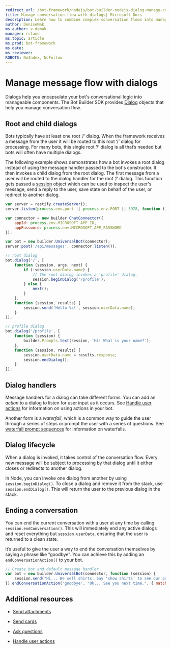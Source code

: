 ```yaml
---
redirect_url: /bot-framework/nodejs/bot-builder-nodejs-dialog-manage-conversation
title: Manage conversation flow with dialogs| Microsoft Docs
description: Learn how to combine complex conversation flows into manageable Dialogs using the Bot Builder SDK for Node.js.
author: DeniseMak
ms.author: v-demak
manager: rstand
ms.topic: article
ms.prod: bot-framework
ms.date: 
ms.reviewer:
ROBOTS: NoIndex, NoFollow
---
```


# Manage message flow with dialogs

Dialogs help you encapsulate your bot's conversational logic into manageable components. The Bot Builder SDK provides [Dialog][Dialogclass] objects that help you manage conversation flow. 

## Root and child dialogs

Bots typically have at least one root ‘/’ dialog. When the framework receives a message from the user it will be routed to this root ‘/’ dialog for processing. For many bots, this single root ‘/’ dialog is all that’s needed but bots will often have multiple dialogs.

The following example shows demonstrates how a bot invokes a root dialog instead of using the message handler passed to the bot's constructor. It then invokes a child dialog from the root dialog. The first message from a user will be routed to the dialog handler for the root ‘/’ dialog. This function gets passed a [session][session] object which can be used to inspect the user's message, send a reply to the user, save state on behalf of the user, or redirect to another dialog.

```javascript
var server = restify.createServer();
server.listen(process.env.port || process.env.PORT || 3978, function () { });

var connector = new builder.ChatConnector({
    appId: process.env.MICROSOFT_APP_ID,
    appPassword: process.env.MICROSOFT_APP_PASSWORD
});

var bot = new builder.UniversalBot(connector);
server.post('/api/messages', connector.listen());

// root dialog
bot.dialog('/', [
    function (session, args, next) {
        if (!session.userData.name) {
            // The root dialog invokes a 'profile' dialog.
            session.beginDialog('/profile');
        } else {
            next();
        }
    },
    function (session, results) {
        session.send('Hello %s!', session.userData.name);
    }
]);

// profile dialog
bot.dialog('/profile', [
    function (session) {
        builder.Prompts.text(session, 'Hi! What is your name?');
    },
    function (session, results) {
        session.userData.name = results.response;
        session.endDialog();
    }
]);
```

## Dialog handlers

Message handlers for a dialog can take different forms. You can add an *action* to a dialog to listen for user input as it occurs. See [Handle user actions](bot-builder-nodejs-dialog-actions.md) for information on using actions in your bot.

Another form is a *waterfall*, which is a common way to guide the user through a series of steps or prompt the user with a series of questions. See [waterfall prompt sequences](bot-builder-nodejs-prompts.md) for information on waterfalls.


## Dialog lifecycle

When a dialog is invoked, it takes control of the conversation flow. 
Every new message will be subject to processing by that dialog until it either closes or redirects to another dialog. 

In Node, you can invoke one dialog from another by using `session.beginDialog()`. 
To close a dialog and remove it from the stack, use `session.endDialog()`. This will return the user to the previous dialog in the stack.

## Ending a conversation

You can end the current conversation with a user at any time by calling `session.endConversation()`. 
This will immediately end any active dialogs and reset everything but `session.userData`, ensuring that the user is returned to a clean state.

It’s useful to give the user a way to end the conversation themselves by saying a phrase like “goodbye”. 
You can achieve this by adding an `endConversationAction()` to your bot.

```javascript
// Create bot and default message handler
var bot = new builder.UniversalBot(connector, function (session) {
    session.send("Hi... We sell shirts. Say 'show shirts' to see our products.");
}).endConversationAction('goodbye', "Ok... See you next time.", { matches: /^goodbye/i });

```


## Additional resources

* [Send attachments][SendAttachments]
* [Send cards][SendCardWithButtons]

* [Ask questions](bot-builder-nodejs-prompts.md)

* [Handle user actions](bot-builder-nodejs-dialog-actions.md)


[DialogClass]: https://docs.botframework.com/en-us/node/builder/chat-reference/classes/_botbuilder_d_.dialog.html
[session]: https://docs.botframework.com/en-us/node/builder/chat-reference/classes/_botbuilder_d_.session
[SendAttachments]: bot-builder-nodejs-send-receive-attachments.md
[SendCardWithButtons]: bot-builder-nodejs-send-rich-cards.md
[sprintf]: https://github.com/alexei/sprintf.js
[emulator]: ../debug-bots-emulator.md
[appId]: https://docs.botframework.com/en-us/node/builder/chat-reference/interfaces/_botbuilder_d_.ichatconnectorsettings.html#appid
[appPassword]: https://docs.botframework.com/en-us/node/builder/chat-reference/interfaces/_botbuilder_d_.ichatconnectorsettings.html#apppassword
[SessionSend]: https://docs.botframework.com/en-us/node/builder/chat-reference/classes/_botbuilder_d_.session#send
[UniversalBot]: https://docs.botframework.com/en-us/node/builder/chat-reference/classes/_botbuilder_d_.universalbot.html
[ChatConnector]: https://docs.botframework.com/en-us/node/builder/chat-reference/classes/_botbuilder_d_.chatconnector
